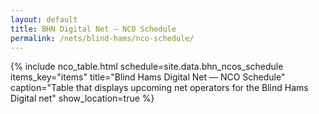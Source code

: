 ```yaml
---
layout: default
title: BHN Digital Net — NCO Schedule
permalink: /nets/blind-hams/nco-schedule/
---
```


<div class="nco-table-container" data-nco-json="https://data.blindhams.net/bhn_nco_12w.json">
{% include nco_table.html schedule=site.data.bhn_ncos_schedule items_key="items" title="Blind Hams Digital Net — NCO Schedule" caption="Table that displays upcoming net operators for the Blind Hams Digital net" show_location=true %}
</div>

<script defer src="{{ '/assets/js/json-widgets.js' | relative_url }}"></script>
